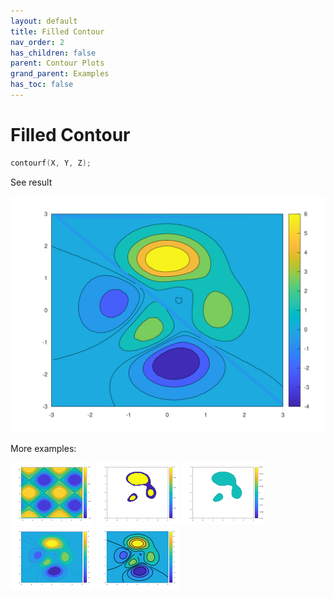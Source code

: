 ```yaml
---
layout: default
title: Filled Contour
nav_order: 2
has_children: false
parent: Contour Plots
grand_parent: Examples
has_toc: false
---
```

# Filled Contour

```cpp
contourf(X, Y, Z);
```


See result

[![example_contourf_1](../contour_plots/contourf/contourf_1.svg)](https://github.com/alandefreitas/matplotplusplus/blob/master/examples/contour_plots/contourf/contourf_1.cpp)

More examples:
    
[![example_contourf_2](../contour_plots/contourf/contourf_2_thumb.png)](https://github.com/alandefreitas/matplotplusplus/blob/master/examples/contour_plots/contourf/contourf_2.cpp)  [![example_contourf_3](../contour_plots/contourf/contourf_3_thumb.png)](https://github.com/alandefreitas/matplotplusplus/blob/master/examples/contour_plots/contourf/contourf_3.cpp)  [![example_contourf_4](../contour_plots/contourf/contourf_4_thumb.png)](https://github.com/alandefreitas/matplotplusplus/blob/master/examples/contour_plots/contourf/contourf_4.cpp)  [![example_contourf_5](../contour_plots/contourf/contourf_5_thumb.png)](https://github.com/alandefreitas/matplotplusplus/blob/master/examples/contour_plots/contourf/contourf_5.cpp)  [![example_contourf_6](../contour_plots/contourf/contourf_6_thumb.png)](https://github.com/alandefreitas/matplotplusplus/blob/master/examples/contour_plots/contourf/contourf_6.cpp)

  




<!-- Generated with mdsplit: https://github.com/alandefreitas/mdsplit -->
